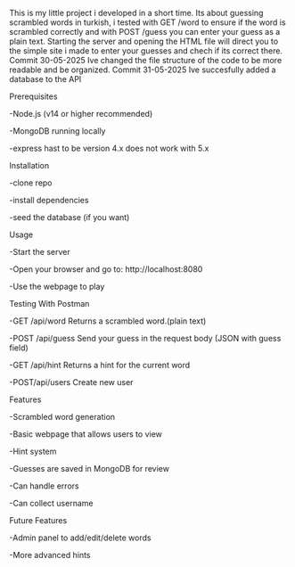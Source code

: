 This is my little project i developed in a short time.
Its about guessing scrambled words in turkish, i tested with GET /word to ensure if the word is scrambled correctly and with POST /guess you can enter your guess as a plain text.
Starting the server and opening the HTML file will direct you to the simple site i made to enter your guesses and chech if its correct there.
Commit 30-05-2025 Ive changed the file structure of the code to be more readable and be organized.
Commit 31-05-2025 Ive succesfully added a database to the API

Prerequisites

-Node.js (v14 or higher recommended)

-MongoDB running locally 

-express hast to be version 4.x does not work with 5.x

Installation

-clone repo

-install dependencies

-seed the database (if you want)


Usage

-Start the server

-Open your browser and go to: http://localhost:8080

-Use the webpage to play

Testing With Postman

-GET /api/word
Returns a scrambled word.(plain text)

-POST /api/guess
Send your guess in the request body (JSON with guess field)

-GET /api/hint
Returns a hint for the current word 

-POST/api/users
Create new user

Features

-Scrambled word generation

-Basic webpage that allows users to view 

-Hint system

-Guesses are saved in MongoDB for review

-Can handle errors

-Can collect username

Future Features

-Admin panel to add/edit/delete words

-More advanced hints 

